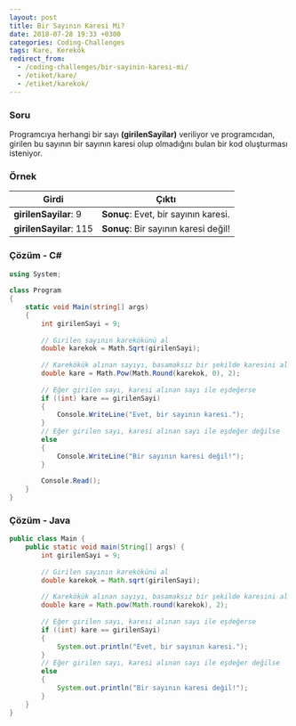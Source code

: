 ```yaml
---
layout: post
title: Bir Sayının Karesi Mi?
date: 2018-07-28 19:33 +0300
categories: Coding-Challenges
tags: Kare, Kerekök
redirect_from:
  - /coding-challenges/bir-sayinin-karesi-mi/
  - /etiket/kare/
  - /etiket/karekok/
---
```

### Soru
Programcıya herhangi bir sayı **(girilenSayilar)** veriliyor ve programcıdan, girilen bu sayının bir sayının karesi olup olmadığını bulan bir kod oluşturması isteniyor.

### Örnek

| Girdi                   | Çıktı                                |
|-------------------------|--------------------------------------|
| **girilenSayilar**: 9   | **Sonuç**: Evet, bir sayının karesi. |
| **girilenSayilar**: 115 | **Sonuç**: Bir sayının karesi değil! |

### Çözüm - C#
```csharp
using System;
 
class Program
{
    static void Main(string[] args)
    {
        int girilenSayi = 9;
 
        // Girilen sayının karekökünü al
        double karekok = Math.Sqrt(girilenSayi);
        
        // Karekökük alınan sayıyı, basamaksız bir şekilde karesini al
        double kare = Math.Pow(Math.Round(karekok, 0), 2);
        
        // Eğer girilen sayı, karesi alınan sayı ile eşdeğerse
        if ((int) kare == girilenSayi)
        {
            Console.WriteLine("Evet, bir sayının karesi.");
        }
        // Eğer girilen sayı, karesi alınan sayı ile eşdeğer değilse
        else
        {
            Console.WriteLine("Bir sayının karesi değil!");
        }
 
        Console.Read();
    }
}
```

### Çözüm - Java
```java
public class Main {
    public static void main(String[] args) {
        int girilenSayi = 9;
 
        // Girilen sayının karekökünü al
        double karekok = Math.sqrt(girilenSayi);
 
        // Karekökük alınan sayıyı, basamaksız bir şekilde karesini al
        double kare = Math.pow(Math.round(karekok), 2);
 
        // Eğer girilen sayı, karesi alınan sayı ile eşdeğerse
        if ((int) kare == girilenSayi)
        {
            System.out.println("Evet, bir sayının karesi.");
        }
        // Eğer girilen sayı, karesi alınan sayı ile eşdeğer değilse
        else
        {
            System.out.println("Bir sayının karesi değil!");
        }
    }
}
```